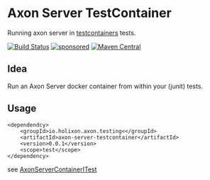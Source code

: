 # Axon Server TestContainer

Running axon server in [testcontainers](https://www.testcontainers.org/) tests.

[![Build Status](https://github.com/holixon/axon-server-testcontainer/workflows/Development%20branches/badge.svg)](https://github.com/holixon/axon-server-testcontainer/actions)
[![sponsored](https://img.shields.io/badge/sponsoredBy-Holisticon-RED.svg)](https://holisticon.de/)
[![Maven Central](https://maven-badges.herokuapp.com/maven-central/io.holixon.axon.testing/axon-server-testcontainer/badge.svg)](https://maven-badges.herokuapp.com/maven-central/io.holixon.axon.testing/axon-server-testcontainer)


## Idea

Run an Axon Server docker container from within your (junit) tests.

## Usage

```
<dependendcy>
    <groupId>io.holixon.axon.testing<</groupId>
    <artifactId>axon-server-testcontainer</artifactId>
    <version>0.0.1</version>
    <scope>test</scope>
</dependency>
```

see [AxonServerContainerITest](./src/test/kotlin/AxonServerContainerITest.kt)

